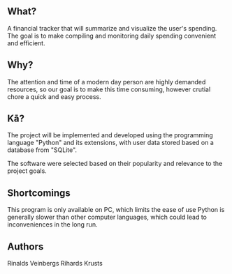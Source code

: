 ## What?

A financial tracker that will summarize and visualize the user's spending. The goal is to make compiling and monitoring daily spending convenient and efficient.


## Why?

The attention and time of a modern day person are highly demanded resources, so our goal is to make this time consuming, however crutial chore a quick and easy process.

## Kā?

The project will be implemented and developed using the programming language "Python" and its extensions, with user data stored based on a database from "SQLite".

The software were selected based on their popularity and relevance to the project goals.

## Shortcomings

This program is only available on PC, which limits the ease of use
Python is generally slower than other computer languages, which could lead to inconveniences in the long run.

## Authors

Rinalds Veinbergs
Rihards Krusts

